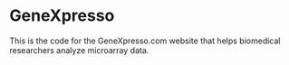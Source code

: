 # GeneXpresso
This is the code for the GeneXpresso.com website that helps biomedical researchers analyze microarray data.
